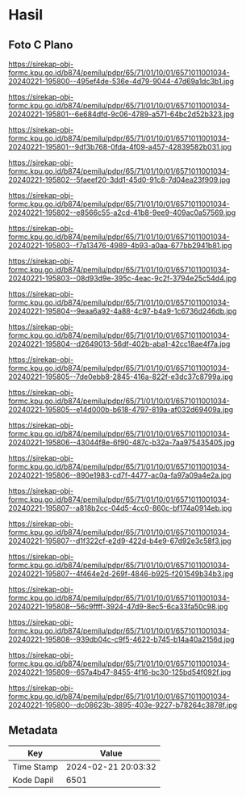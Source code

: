 # Hasil

## Foto C Plano

https://sirekap-obj-formc.kpu.go.id/b874/pemilu/pdpr/65/71/01/10/01/6571011001034-20240221-195800--495ef4de-536e-4d79-9044-47d69a1dc3b1.jpg

https://sirekap-obj-formc.kpu.go.id/b874/pemilu/pdpr/65/71/01/10/01/6571011001034-20240221-195801--6e684dfd-9c06-4789-a571-64bc2d52b323.jpg

https://sirekap-obj-formc.kpu.go.id/b874/pemilu/pdpr/65/71/01/10/01/6571011001034-20240221-195801--9df3b768-0fda-4f09-a457-42839582b031.jpg

https://sirekap-obj-formc.kpu.go.id/b874/pemilu/pdpr/65/71/01/10/01/6571011001034-20240221-195802--5faeef20-3dd1-45d0-91c8-7d04ea23f909.jpg

https://sirekap-obj-formc.kpu.go.id/b874/pemilu/pdpr/65/71/01/10/01/6571011001034-20240221-195802--e8566c55-a2cd-41b8-9ee9-409ac0a57569.jpg

https://sirekap-obj-formc.kpu.go.id/b874/pemilu/pdpr/65/71/01/10/01/6571011001034-20240221-195803--f7a13476-4989-4b93-a0aa-677bb2941b81.jpg

https://sirekap-obj-formc.kpu.go.id/b874/pemilu/pdpr/65/71/01/10/01/6571011001034-20240221-195803--08d93d9e-395c-4eac-9c2f-3794e25c54d4.jpg

https://sirekap-obj-formc.kpu.go.id/b874/pemilu/pdpr/65/71/01/10/01/6571011001034-20240221-195804--9eaa6a92-4a88-4c97-b4a9-1c6736d246db.jpg

https://sirekap-obj-formc.kpu.go.id/b874/pemilu/pdpr/65/71/01/10/01/6571011001034-20240221-195804--d2649013-56df-402b-aba1-42cc18ae4f7a.jpg

https://sirekap-obj-formc.kpu.go.id/b874/pemilu/pdpr/65/71/01/10/01/6571011001034-20240221-195805--7de0ebb8-2845-416a-822f-e3dc37c8799a.jpg

https://sirekap-obj-formc.kpu.go.id/b874/pemilu/pdpr/65/71/01/10/01/6571011001034-20240221-195805--e14d000b-b618-4797-819a-af032d69409a.jpg

https://sirekap-obj-formc.kpu.go.id/b874/pemilu/pdpr/65/71/01/10/01/6571011001034-20240221-195806--43044f8e-6f90-487c-b32a-7aa975435405.jpg

https://sirekap-obj-formc.kpu.go.id/b874/pemilu/pdpr/65/71/01/10/01/6571011001034-20240221-195806--890e1983-cd7f-4477-ac0a-fa97a09a4e2a.jpg

https://sirekap-obj-formc.kpu.go.id/b874/pemilu/pdpr/65/71/01/10/01/6571011001034-20240221-195807--a818b2cc-04d5-4cc0-860c-bf174a0914eb.jpg

https://sirekap-obj-formc.kpu.go.id/b874/pemilu/pdpr/65/71/01/10/01/6571011001034-20240221-195807--d1f322cf-e2d9-422d-b4e9-67d92e3c58f3.jpg

https://sirekap-obj-formc.kpu.go.id/b874/pemilu/pdpr/65/71/01/10/01/6571011001034-20240221-195807--4f464e2d-269f-4846-b925-f201549b34b3.jpg

https://sirekap-obj-formc.kpu.go.id/b874/pemilu/pdpr/65/71/01/10/01/6571011001034-20240221-195808--56c9ffff-3924-47d9-8ec5-6ca33fa50c98.jpg

https://sirekap-obj-formc.kpu.go.id/b874/pemilu/pdpr/65/71/01/10/01/6571011001034-20240221-195808--939db04c-c9f5-4622-b745-b14a40a2156d.jpg

https://sirekap-obj-formc.kpu.go.id/b874/pemilu/pdpr/65/71/01/10/01/6571011001034-20240221-195809--657a4b47-8455-4f16-bc30-125bd54f092f.jpg

https://sirekap-obj-formc.kpu.go.id/b874/pemilu/pdpr/65/71/01/10/01/6571011001034-20240221-195800--dc08623b-3895-403e-9227-b78264c3878f.jpg


## Metadata

| Key        | Value               |
| ---------- | ------------------- |
| Time Stamp | 2024-02-21 20:03:32 |
| Kode Dapil | 6501                |



